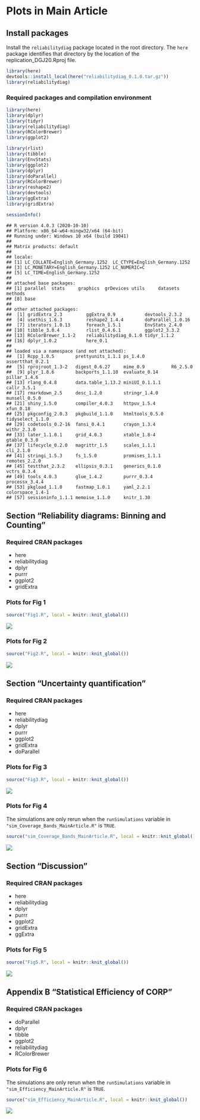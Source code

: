 Plots in Main Article
================

## Install packages

Install the `reliabilitydiag` package located in the root directory. The
`here` package identifies that directory by the location of the
replication\_DGJ20.Rproj file.

``` r
library(here)
devtools::install_local(here("reliabilitydiag_0.1.0.tar.gz"))
library(reliabilitydiag)
```

### Required packages and compilation environment

``` r
library(here)
library(dplyr)
library(tidyr)
library(reliabilitydiag)
library(RColorBrewer)
library(ggplot2)

library(rlist)
library(tibble)
library(EnvStats)
library(ggplot2)
library(dplyr)
library(doParallel)
library(RColorBrewer)
library(reshape2)
library(devtools)
library(ggExtra)
library(gridExtra)

sessionInfo()
```

    ## R version 4.0.3 (2020-10-10)
    ## Platform: x86_64-w64-mingw32/x64 (64-bit)
    ## Running under: Windows 10 x64 (build 19041)
    ## 
    ## Matrix products: default
    ## 
    ## locale:
    ## [1] LC_COLLATE=English_Germany.1252  LC_CTYPE=English_Germany.1252   
    ## [3] LC_MONETARY=English_Germany.1252 LC_NUMERIC=C                    
    ## [5] LC_TIME=English_Germany.1252    
    ## 
    ## attached base packages:
    ## [1] parallel  stats     graphics  grDevices utils     datasets  methods  
    ## [8] base     
    ## 
    ## other attached packages:
    ##  [1] gridExtra_2.3         ggExtra_0.9           devtools_2.3.2       
    ##  [4] usethis_1.6.3         reshape2_1.4.4        doParallel_1.0.16    
    ##  [7] iterators_1.0.13      foreach_1.5.1         EnvStats_2.4.0       
    ## [10] tibble_3.0.4          rlist_0.4.6.1         ggplot2_3.3.2        
    ## [13] RColorBrewer_1.1-2    reliabilitydiag_0.1.0 tidyr_1.1.2          
    ## [16] dplyr_1.0.2           here_0.1             
    ## 
    ## loaded via a namespace (and not attached):
    ##  [1] Rcpp_1.0.5        prettyunits_1.1.1 ps_1.4.0          assertthat_0.2.1 
    ##  [5] rprojroot_1.3-2   digest_0.6.27     mime_0.9          R6_2.5.0         
    ##  [9] plyr_1.8.6        backports_1.1.10  evaluate_0.14     pillar_1.4.6     
    ## [13] rlang_0.4.8       data.table_1.13.2 miniUI_0.1.1.1    callr_3.5.1      
    ## [17] rmarkdown_2.5     desc_1.2.0        stringr_1.4.0     munsell_0.5.0    
    ## [21] shiny_1.5.0       compiler_4.0.3    httpuv_1.5.4      xfun_0.18        
    ## [25] pkgconfig_2.0.3   pkgbuild_1.1.0    htmltools_0.5.0   tidyselect_1.1.0 
    ## [29] codetools_0.2-16  fansi_0.4.1       crayon_1.3.4      withr_2.3.0      
    ## [33] later_1.1.0.1     grid_4.0.3        xtable_1.8-4      gtable_0.3.0     
    ## [37] lifecycle_0.2.0   magrittr_1.5      scales_1.1.1      cli_2.1.0        
    ## [41] stringi_1.5.3     fs_1.5.0          promises_1.1.1    remotes_2.2.0    
    ## [45] testthat_2.3.2    ellipsis_0.3.1    generics_0.1.0    vctrs_0.3.4      
    ## [49] tools_4.0.3       glue_1.4.2        purrr_0.3.4       processx_3.4.4   
    ## [53] pkgload_1.1.0     fastmap_1.0.1     yaml_2.2.1        colorspace_1.4-1 
    ## [57] sessioninfo_1.1.1 memoise_1.1.0     knitr_1.30

## Section “Reliability diagrams: Binning and Counting”

### Required CRAN packages

  - here
  - reliabilitydiag
  - dplyr
  - purrr
  - ggplot2
  - gridExtra

### Plots for Fig 1

``` r
source("Fig1.R", local = knitr::knit_global())
```

![](README_files/figure-gfm/Fig1-1.png)<!-- -->

### Plots for Fig 2

``` r
source("Fig2.R", local = knitr::knit_global())
```

![](README_files/figure-gfm/Fig2-1.png)<!-- -->

## Section “Uncertainty quantification”

### Required CRAN packages

  - here
  - reliabilitydiag
  - dplyr
  - purrr
  - ggplot2
  - gridExtra
  - doParallel

### Plots for Fig 3

``` r
source("Fig3.R", local = knitr::knit_global())
```

![](README_files/figure-gfm/Fig3-1.png)<!-- -->

### Plots for Fig 4

The simulations are only rerun when the `runSimulations` variable in
`"sim_Coverage_Bands_MainArticle.R"` is `TRUE`.

``` r
source("sim_Coverage_Bands_MainArticle.R", local = knitr::knit_global())
```

![](README_files/figure-gfm/Fig4-1.png)<!-- -->

## Section “Discussion”

### Required CRAN packages

  - here
  - reliabilitydiag
  - dplyr
  - purrr
  - ggplot2
  - gridExtra
  - ggExtra

### Plots for Fig 5

``` r
source("Fig5.R", local = knitr::knit_global())
```

![](README_files/figure-gfm/Fig5-1.png)<!-- -->

## Appendix B “Statistical Efficiency of CORP”

### Required CRAN packages

  - doParallel
  - dplyr
  - tibble
  - ggplot2
  - reliabilitydiag
  - RColorBrewer

### Plots for Fig 6

The simulations are only rerun when the `runSimulations` variable in
`"sim_Efficiency_MainArticle.R"` is `TRUE`.

``` r
source("sim_Efficiency_MainArticle.R", local = knitr::knit_global())
```

![](README_files/figure-gfm/Fig6-1.png)<!-- -->
